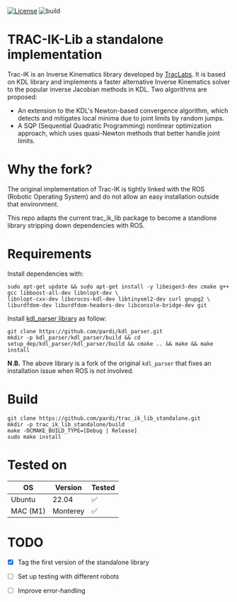 [![License](https://img.shields.io/badge/License-BSD_3--Clause-blue.svg)](https://opensource.org/licenses/BSD-3-Clause)
![build](https://github.com/pardi/trac_ik_lib_standalone/actions/workflows/docker-image.yml/badge.svg?event=push)

# TRAC-IK-Lib a standalone implementation

Trac-IK is an Inverse Kinematics library developed by [TracLabs](https://traclabs.com/). It is based on KDL library and implements a faster alternative Inverse Kinematics solver to the popular inverse Jacobian methods in KDL. Two algorithms are proposed:
- An extension to the KDL's Newton-based convergence algorithm, which detects and mitigates local minima due to joint limits by random jumps. 
- A SQP (Sequential Quadratic Programming) nonlinear optimization approach, which uses quasi-Newton methods that better handle joint limits.


# Why the fork?

The original implementation of Trac-IK is tightly linked with the ROS (Robotic Operating System) and do not allow an easy installation outside that environment. 

This repo adapts the current trac_ik_lib package to become a standlone library stripping down dependencies with ROS.

# Requirements
Install dependencies with:
```
sudo apt-get update && sudo apt-get install -y libeigen3-dev cmake g++ gcc libboost-all-dev libnlopt-dev \
libnlopt-cxx-dev liborocos-kdl-dev libtinyxml2-dev curl gnupg2 \
liburdfdom-dev liburdfdom-headers-dev libconsole-bridge-dev git
```

Install [kdl_parser library](https://github.com/pardi/kdl_parser.git) as follow:
```
git clone https://github.com/pardi/kdl_parser.git
mkdir -p kdl_parser/kdl_parser/build && cd setup_dep/kdl_parser/kdl_parser/build && cmake .. && make && make install
```
**N.B.** The above library is a fork of the original `kdl_parser` that fixes an installation issue when ROS is not involved.

# Build
```
git clone https://github.com/pardi/trac_ik_lib_standalone.git
mkdir -p trac_ik_lib_standalone/build
make -DCMAKE_BUILD_TYPE=[Debug | Release]
sudo make install
```
# Tested on
| OS  | Version  | Tested |
|---|---|---|
| Ubuntu  | 22.04 | :white_check_mark: |
| MAC (M1)  | Monterey  | :white_check_mark: |


# TODO
- [x] Tag the first version of the standalone library
- [ ] Set up testing with different robots
- [ ] Improve error-handling


